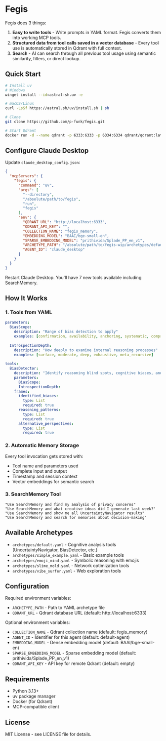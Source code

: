 # Fegis

Fegis does 3 things:

1. **Easy to write tools** - Write prompts in YAML format. Fegis converts them into working MCP tools.
2. **Structured data from tool calls saved in a vector database** - Every tool use is automatically stored in Qdrant with full context.
3. **Search** - AI can search through all previous tool usage using semantic similarity, filters, or direct lookup.

## Quick Start

```bash
# Install uv
# Windows
winget install --id=astral-sh.uv -e

# macOS/Linux
curl -LsSf https://astral.sh/uv/install.sh | sh

# Clone
git clone https://github.com/p-funk/fegis.git

# Start Qdrant
docker run -d --name qdrant -p 6333:6333 -p 6334:6334 qdrant/qdrant:latest
```

## Configure Claude Desktop

Update `claude_desktop_config.json`:

```json
{
  "mcpServers": {
    "fegis": {
      "command": "uv",
      "args": [
        "--directory",
        "/absolute/path/to/fegis",
        "run",
        "fegis"
      ],
      "env": {
        "QDRANT_URL": "http://localhost:6333",
        "QDRANT_API_KEY": "",
        "COLLECTION_NAME": "fegis_memory",
        "EMBEDDING_MODEL": "BAAI/bge-small-en",
        "SPARSE_EMBEDDING_MODEL": "prithivida/Splade_PP_en_v1",
        "ARCHETYPE_PATH": "/absolute/path/to/fegis-wip/archetypes/default.yaml",
        "AGENT_ID": "claude_desktop"
      }
    }
  }
}
```

Restart Claude Desktop. You'll have 7 new tools available including SearchMemory.

## How It Works

### 1. Tools from YAML

```yaml
parameters:
  BiasScope:
    description: "Range of bias detection to apply"
    examples: [confirmation, availability, anchoring, systematic, comprehensive]
  
  IntrospectionDepth:
    description: "How deeply to examine internal reasoning processes"
    examples: [surface, moderate, deep, exhaustive, meta_recursive]
    
tools:
  BiasDetector:
    description: "Identify reasoning blind spots, cognitive biases, and systematic errors in AI thinking patterns through structured self-examination"
    parameters:
      BiasScope:
      IntrospectionDepth:
    frames:
      identified_biases:
        type: List
        required: true
      reasoning_patterns:
        type: List
        required: true
      alternative_perspectives:
        type: List
        required: true
```

### 2. Automatic Memory Storage

Every tool invocation gets stored with:
- Tool name and parameters used
- Complete input and output
- Timestamp and session context
- Vector embeddings for semantic search

### 3. SearchMemory Tool

```
"Use SearchMemory and find my analysis of privacy concerns"
"Use SearchMemory and what creative ideas did I generate last week?"  
"Use SearchMemory and show me all UncertaintyNavigator results"
"Use SearchMemory and search for memories about decision-making"
```

## Available Archetypes

- `archetypes/default.yaml` - Cognitive analysis tools (UncertaintyNavigator, BiasDetector, etc.)
- `archetypes/simple_example.yaml` - Basic example tools
- `archetypes/emoji_mind.yaml` - Symbolic reasoning with emojis
- `archetypes/slime_mold.yaml` - Network optimization tools
- `archetypes/vibe_surfer.yaml` - Web exploration tools

## Configuration

Required environment variables:
- `ARCHETYPE_PATH` - Path to YAML archetype file
- `QDRANT_URL` - Qdrant database URL (default: http://localhost:6333)

Optional environment variables:
- `COLLECTION_NAME` - Qdrant collection name (default: fegis_memory)
- `AGENT_ID` - Identifier for this agent (default: default-agent)
- `EMBEDDING_MODEL` - Dense embedding model (default: BAAI/bge-small-en)
- `SPARSE_EMBEDDING_MODEL` - Sparse embedding model (default: prithivida/Splade_PP_en_v1)
- `QDRANT_API_KEY` - API key for remote Qdrant (default: empty)

## Requirements

- Python 3.13+
- uv package manager
- Docker (for Qdrant)
- MCP-compatible client

## License

MIT License - see LICENSE file for details.